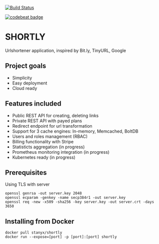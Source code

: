[![Build Status](https://travis-ci.com/stanyx/shortly.svg?branch=master)](https://travis-ci.com/stanyx/shortly)

[![codebeat badge](https://codebeat.co/badges/311fecd5-7eab-4c56-8edd-780e3aecb7ba)](https://codebeat.co/projects/github-com-stanyx-shortly-master)

# SHORTLY

Urlshortener application, inspired by Bit.ly, TinyURL, Google

## Project goals

 - Simplicity
 - Easy deployment
 - Cloud ready

## Features included

 - Public REST API for creating, deleting links
 - Private REST API with payed plans
 - Redirect endpoint for url transformation
 - Support for 3 cache engines: In-memory, Memcached, BoltDB
 - Users and roles management (RBAC)
 - Billing functionality with Stripe
 - Statisticts aggregation (in progress)
 - Prometheus monitoring integration (in progress)
 - Kubernetes ready (in progress)

## Prerequisites

Using TLS with server

    openssl genrsa -out server.key 2048
    openssl ecparam -genkey -name secp384r1 -out server.key
    openssl req -new -x509 -sha256 -key server.key -out server.crt -days 3650

## Installing from Docker

    docker pull stanyx/shortly
    docker run --expose=[port] -p [port]:[port] shortly